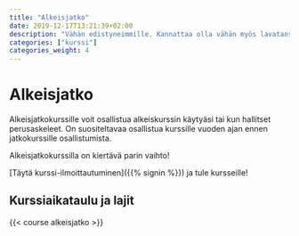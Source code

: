 ```yaml
---
title: "Alkeisjatko"
date: 2019-12-17T13:21:39+02:00
description: "Vähän edistyneimmille. Kannattaa olla vähän myös lavatanssikokemusta."
categories: ["kurssi"]
categories_weight: 4
---
```

# Alkeisjatko
Alkeisjatkokurssille voit osallistua alkeiskurssin käytyäsi tai kun hallitset perusaskeleet. On suositeltavaa osallistua kurssille vuoden ajan ennen jatkokurssille osallistumista.

Alkeisjatkokurssilla on kiertävä parin vaihto!

[Täytä kurssi-ilmoittautuminen]({{% signin %}}) ja tule kursseille!

## Kurssiaikataulu ja lajit
{{< course alkeisjatko >}}
